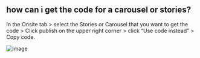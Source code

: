 ## how can i get the code for a carousel or stories?

In the Onsite tab > select the Stories or Carousel that you want to get the code > Click publish on the upper right corner > click “Use code instead” > Copy code.

![image](https://github.com/user-attachments/assets/b6701bc6-f23d-4aa7-b93f-dc6c86757912)
 
